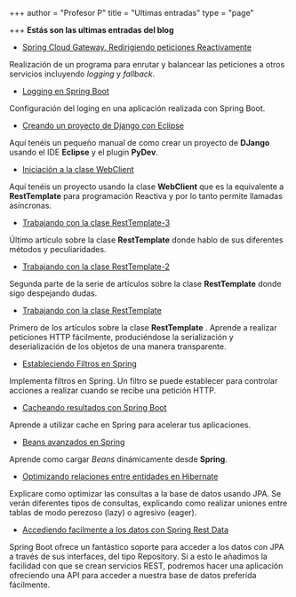 +++
author = "Profesor P"
title = "Ultimas entradas"
type = "page"

+++
**Estás son las ultimas entradas del blog**



* [Spring Cloud Gateway. Redirigiendo peticiones Reactivamente](/spring/gateway/)

Realización de un programa para enrutar y balancear las peticiones a otros servicios incluyendo *logging* y *fallback*.

- [Logging en Spring Boot](/springboot/logging-en-spring-boot/)

Configuración del loging en una aplicación realizada con Spring Boot.

- [Creando un proyecto de Django con Eclipse](/7-django/djangoeneclipse/)

Aquí tenéis un pequeño manual de como crear un proyecto de **DJango** usando el IDE **Eclipse** y el plugin **PyDev**.

- [Iniciación a la clase WebClient](/webclient/)

Aquí tenéis un proyecto usando la clase **WebClient** que es la equivalente a **RestTemplate** para programación Reactiva y por lo tanto permite llamadas asíncronas.

* [Trabajando con la clase RestTemplate-3](/clase-resttemplate-3/)

Último artículo sobre la clase **RestTemplate** donde hablo de sus diferentes métodos y peculiaridades.

- [Trabajando con la clase RestTemplate-2](/clase-resttemplate-2/)

Segunda parte de la serie de artículos sobre la clase **RestTemplate** donde sigo despejando dudas.

- [Trabajando con la clase RestTemplate](/2019/08/03/trabajando-con-la-clase-resttemplate/)

Primero de los artículos sobre la clase **RestTemplate** . Aprende a realizar peticiones HTTP fácilmente, produciéndose la serialización y deserialización de los objetos de una manera transparente. 

- [Estableciendo Filtros en Spring](/2019/06/13/estableciendo-filtros-en-spring/)

Implementa filtros en Spring. Un filtro se puede establecer para controlar acciones  a realizar cuando se recibe una petición HTTP. 

- [Cacheando resultados con Spring Boot](/2019/05/12/cacheando-datos-en-spring-boot/)

Aprende a utilizar cache en Spring para acelerar tus aplicaciones.

- [Beans avanzados en Spring](/2019/04/18/beans-avanzados-en-spring/)

Aprende como cargar *Beans* dinámicamente desde  **Spring**.

- [Optimizando relaciones entre entidades en Hibernate](/2019/04/05/optimizando-consultas-con-hibernate/)

Explicare como optimizar  las consultas a la base de datos usando JPA. Se verán diferentes tipos de consultas, explicando como realizar uniones entre tablas de modo perezoso (lazy) o agresivo (eager).

- [Accediendo facilmente a los datos con Spring Rest Data](/2019/03/25/accediendo-facilmente-a-los-datos-con-spring-rest-data/)

Spring Boot ofrece un fantástico soporte para acceder a los datos con JPA a través de sus interfaces, del tipo Repository. Si a esto le añadimos la facilidad con que se crean servicios REST, podremos hacer una aplicación ofreciendo una API para acceder a nuestra base de datos preferida fácilmente.

